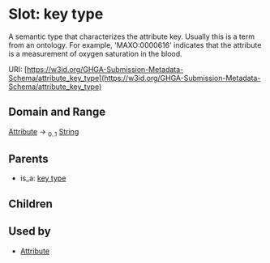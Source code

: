 
# Slot: key type


A semantic type that characterizes the attribute key. Usually this is a term from an ontology. For example, 'MAXO:0000616' indicates that the attribute is a measurement of oxygen saturation in the blood.

URI: [https://w3id.org/GHGA-Submission-Metadata-Schema/attribute_key_type](https://w3id.org/GHGA-Submission-Metadata-Schema/attribute_key_type)


## Domain and Range

[Attribute](Attribute.md) &#8594;  <sub>0..1</sub> [String](types/String.md)

## Parents

 *  is_a: [key type](key_type.md)

## Children


## Used by

 * [Attribute](Attribute.md)

